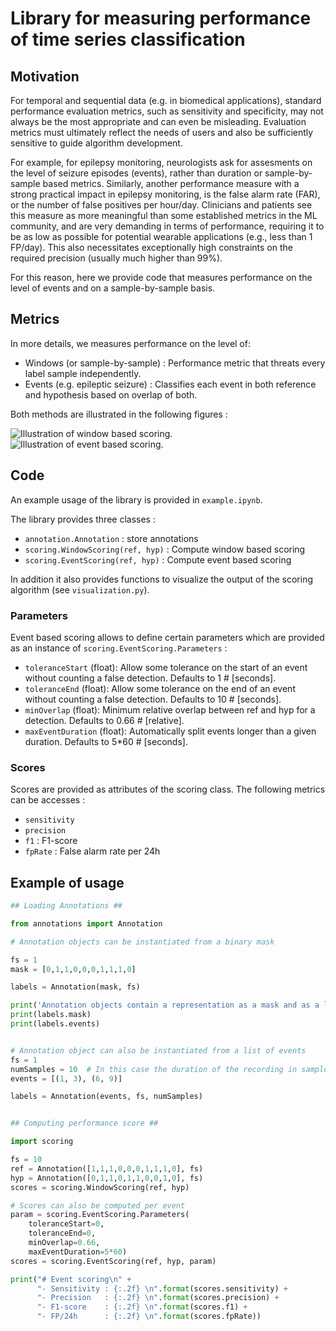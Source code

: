 # Library for measuring performance of time series classification

## Motivation

For temporal and sequential data (e.g. in biomedical applications), standard performance evaluation metrics, such as sensitivity and specificity, may not always be the most appropriate and can even be misleading. Evaluation metrics must ultimately reflect the needs of users and also be sufficiently sensitive to guide algorithm development.

For example, for epilepsy monitoring, neurologists ask for assesments on the level of seizure episodes (events), rather than duration or sample-by-sample based metrics. Similarly,  another performance measure with a strong practical impact in epilepsy monitoring, is the false alarm rate (FAR), or the number of false positives per hour/day. Clinicians and patients see this measure as more meaningful than some established metrics in the ML community, and are very demanding in terms of performance, requiring it to be as low as possible for potential wearable applications (e.g., less than 1 FP/day). This also necessitates exceptionally high constraints on the required precision (usually much higher than 99\%).

For this reason, here we provide code that measures performance on the level of events and on a sample-by-sample basis.

## Metrics

In more details, we measures performance on the level of:

- Windows (or sample-by-sample) : Performance metric that threats every label sample independently.
- Events (e.g. epileptic seizure) : Classifies each event in both reference and hypothesis based on overlap of both.

Both methods are illustrated in the following figures :

![Illustration of window based scoring.](https://user-images.githubusercontent.com/747240/239865493-1f1e602d-d60f-4c95-9928-3c4f4d6a477c.png)
![Illustration of event based scoring.](https://user-images.githubusercontent.com/747240/239865503-adf85e10-5840-40d4-a823-ac473cce8f73.png)


## Code

An example usage of the library is provided in `example.ipynb`.

The library provides three classes :

- `annotation.Annotation` : store annotations
- `scoring.WindowScoring(ref, hyp)` : Compute window based scoring
- `scoring.EventScoring(ref, hyp)` : Compute event based scoring

In addition it also provides functions to visualize the output of the scoring algorithm (see `visualization.py`).

### Parameters

Event based scoring allows to define certain parameters which are provided as an instance of `scoring.EventScoring.Parameters` :

- `toleranceStart` (float): Allow some tolerance on the start of an event without counting a false detection. Defaults to 1  # [seconds].
- `toleranceEnd` (float): Allow some tolerance on the end of an event without counting a false detection. Defaults to 10  # [seconds].
- `minOverlap` (float): Minimum relative overlap between ref and hyp for a detection. Defaults to 0.66  # [relative].
- `maxEventDuration` (float): Automatically split events longer than a given duration. Defaults to 5*60  # [seconds].

### Scores

Scores are provided as attributes of the scoring class. The following metrics can be accesses :

- `sensitivity`
- `precision`
- `f1` : F1-score
- `fpRate` : False alarm rate per 24h

## Example of usage

```python
## Loading Annotations ##

from annotations import Annotation

# Annotation objects can be instantiated from a binary mask

fs = 1
mask = [0,1,1,0,0,0,1,1,1,0]

labels = Annotation(mask, fs)

print('Annotation objects contain a representation as a mask and as a list of events:')
print(labels.mask)
print(labels.events)


# Annotation object can also be instantiated from a list of events
fs = 1
numSamples = 10  # In this case the duration of the recording in samples should be provided
events = [(1, 3), (6, 9)]

labels = Annotation(events, fs, numSamples)


## Computing performance score ## 

import scoring

fs = 10
ref = Annotation([1,1,1,0,0,0,1,1,1,0], fs)
hyp = Annotation([0,1,1,0,1,1,0,0,1,0], fs)
scores = scoring.WindowScoring(ref, hyp)

# Scores can also be computed per event
param = scoring.EventScoring.Parameters(
    toleranceStart=0,
    toleranceEnd=0,
    minOverlap=0.66,
    maxEventDuration=5*60)
scores = scoring.EventScoring(ref, hyp, param)

print("# Event scoring\n" +
      "- Sensitivity : {:.2f} \n".format(scores.sensitivity) + 
      "- Precision   : {:.2f} \n".format(scores.precision) + 
      "- F1-score    : {:.2f} \n".format(scores.f1) + 
      "- FP/24h      : {:.2f} \n".format(scores.fpRate))
```
